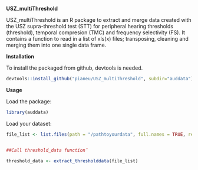 **USZ_multiThreshold** 

USZ_multiThreshold is an R package to extract and merge data created with the USZ supra-threshold test (STT) for peripheral hearing thresholds (threshold), temporal compresion (TMC) and frequency selectivity (FS). It contains a function to read in a list of xls(x) files; transposing, cleaning and merging them into one single data frame. 

**Installation**

To install the packaged from github, devtools is needed. 

```r
devtools::install_github("pianeu/USZ_multiThreshold", subdir="auddata")
```
**Usage**

Load the package: 
```r
library(auddata)
```

Load your dataset: 

```r
file_list <- list.files(path = "/pathtoyourdata", full.names = TRUE, recursive = TRUE)


##Call threshold_data function¨

threshold_data <- extract_thresholddata(file_list)


```

